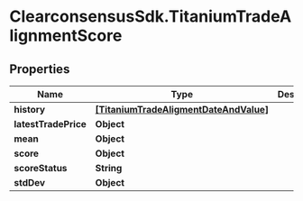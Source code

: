 # ClearconsensusSdk.TitaniumTradeAlignmentScore

## Properties

Name | Type | Description | Notes
------------ | ------------- | ------------- | -------------
**history** | [**[TitaniumTradeAligmentDateAndValue]**](TitaniumTradeAligmentDateAndValue.md) |  | [optional] 
**latestTradePrice** | **Object** |  | [optional] 
**mean** | **Object** |  | [optional] 
**score** | **Object** |  | [optional] 
**scoreStatus** | **String** |  | [optional] 
**stdDev** | **Object** |  | [optional] 


